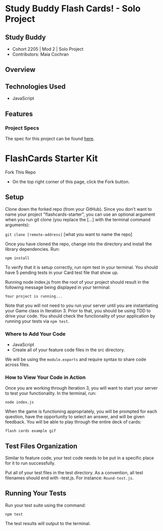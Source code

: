 # Study Buddy Flash Cards! - Solo Project

## Study Buddy 
- Cohort 2205 | Mod 2 | Solo Project
- Contributors: Maia Cochran

## Overview
<!-- //Insert overview of project here. -->

## Technologies Used
- JavaScript

## Features
<!-- Insert features of project here. -->

<!-- ## Possible Future Extensions -->
<!-- insert a different extension from possibly CYOA -->


<!-- ### Sources
- MDN
- W3SCHOOLS
- Turing Front End Lessons
- JavaScript & JQuery by Jon Duckett
-->

### Project Specs
The spec for this project can be found [here](https://frontend.turing.edu/projects/flash-cards.html).

# FlashCards Starter Kit
Fork This Repo
- On the top right corner of this page, click the Fork button.

## Setup
Clone down the forked repo (from your GitHub). Since you don't want to name your project "flashcards-starter", you can use an optional argument when you run git clone (you replace the [...] with the terminal command arguments):

`git clone [remote-address]` [what you want to name the repo]

Once you have cloned the repo, change into the directory and install the library dependencies. Run:

`npm install`

To verify that it is setup correctly, run npm test in your terminal. You should have 5 pending tests in your Card test file that show up.

Running node index.js from the root of your project should result in the following message being displayed in your terminal:

 `Your project is running...`

Note that you will not need to you run your server until you are instantiating your Game class in Iteration 3. Prior to that, you should be using TDD to drive your code. You should check the functionality of your application by running your tests via `npm test`.

### Where to Add Your Code
- JavaScript
- Create all of your feature code files in the src directory.

We will be using the `module.exports` and require syntax to share code across files.

### How to View Your Code in Action
Once you are working through Iteration 3, you will want to start your server to test your functionality. In the terminal, run:

`node index.js`

When the game is functioning appropriately, you will be prompted for each question, have the opportunity to select an answer, and will be given feedback. You will be able to play through the entire deck of cards:

`flash cards example gif`

## Test Files Organization
Similar to feature code, your test code needs to be put in a specific place for it to run successfully.

Put all of your test files in the test directory. As a convention, all test filenames should end with -test.js. For instance: `Round-test.js`.

## Running Your Tests
Run your test suite using the command:

`npm test`

The test results will output to the terminal.
